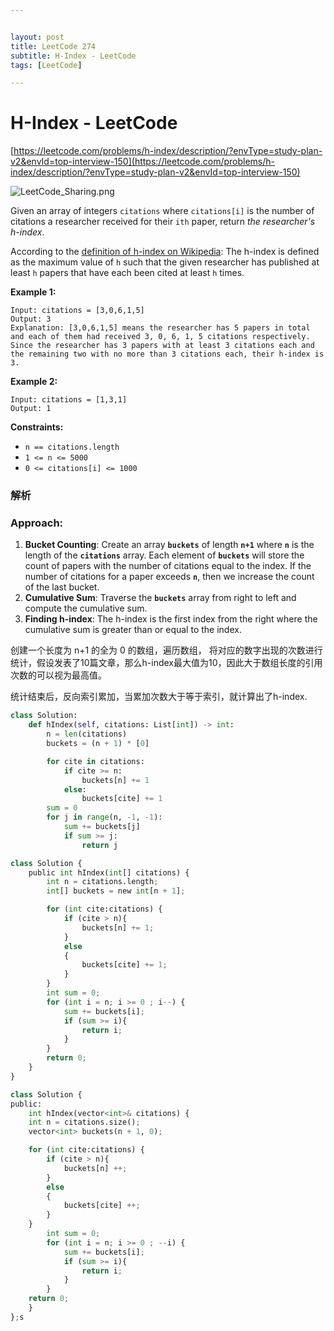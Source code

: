 ```yaml
---


layout: post
title: LeetCode 274
subtitle: H-Index - LeetCode
tags: [LeetCode]

---
```


<head>
    <script src="https://cdn.mathjax.org/mathjax/latest/MathJax.js?config=TeX-AMS-MML_HTMLorMML" type="text/javascript"></script>
    <script type="text/x-mathjax-config">
        MathJax.Hub.Config({
            tex2jax: {
            skipTags: ['script', 'noscript', 'style', 'textarea', 'pre'],
            inlineMath: [['$','$']]
            }
        });
    </script>
</head>


# H-Index - LeetCode

[https://leetcode.com/problems/h-index/description/?envType=study-plan-v2&envId=top-interview-150](https://leetcode.com/problems/h-index/description/?envType=study-plan-v2&envId=top-interview-150)

![LeetCode_Sharing.png](H-Index%20-%20LeetCode%20282b8913c10f4f2d947ce24fab2e5522/LeetCode_Sharing.png)

Given an array of integers `citations` where `citations[i]` is the number of citations a researcher received for their `ith` paper, return *the researcher's h-index*.

According to the [definition of h-index on Wikipedia](https://en.wikipedia.org/wiki/H-index): The h-index is defined as the maximum value of `h` such that the given researcher has published at least `h` papers that have each been cited at least `h` times.

**Example 1:**

```
Input: citations = [3,0,6,1,5]
Output: 3
Explanation: [3,0,6,1,5] means the researcher has 5 papers in total and each of them had received 3, 0, 6, 1, 5 citations respectively.
Since the researcher has 3 papers with at least 3 citations each and the remaining two with no more than 3 citations each, their h-index is 3.

```

**Example 2:**

```
Input: citations = [1,3,1]
Output: 1

```

**Constraints:**

- `n == citations.length`
- `1 <= n <= 5000`
- `0 <= citations[i] <= 1000`

### 解析

### **Approach:**

1. **Bucket Counting**: Create an array **`buckets`** of length **`n+1`** where **`n`** is the length of the **`citations`** array. Each element of **`buckets`** will store the count of papers with the number of citations equal to the index. If the number of citations for a paper exceeds **`n`**, then we increase the count of the last bucket.
2. **Cumulative Sum**: Traverse the **`buckets`** array from right to left and compute the cumulative sum.
3. **Finding h-index**: The h-index is the first index from the right where the cumulative sum is greater than or equal to the index.

创建一个长度为 n+1 的全为 0 的数组，遍历数组， 将对应的数字出现的次数进行统计，假设发表了10篇文章，那么h-index最大值为10，因此大于数组长度的引用次数的可以视为最高值。

统计结束后，反向索引累加，当累加次数大于等于索引，就计算出了h-index.

```python
class Solution:
    def hIndex(self, citations: List[int]) -> int:
        n = len(citations)
        buckets = (n + 1) * [0]

        for cite in citations:
            if cite >= n:
                buckets[n] += 1
            else:
                buckets[cite] += 1
        sum = 0
        for j in range(n, -1, -1):
            sum += buckets[j]
            if sum >= j:
                return j
```

```python
class Solution {
    public int hIndex(int[] citations) {
        int n = citations.length;
        int[] buckets = new int[n + 1];

        for (int cite:citations) {
            if (cite > n){
                buckets[n] += 1;
            }
            else 
            {
                buckets[cite] += 1;    
            }
        }
        int sum = 0;
        for (int i = n; i >= 0 ; i--) {
            sum += buckets[i];
            if (sum >= i){
                return i;
            }
        }
        return 0;
    }
}
```

```python
class Solution {
public:
    int hIndex(vector<int>& citations) {
    int n = citations.size();
    vector<int> buckets(n + 1, 0);

    for (int cite:citations) {
        if (cite > n){
            buckets[n] ++;
        }
        else
        {
            buckets[cite] ++;
        }
    }
        int sum = 0;
        for (int i = n; i >= 0 ; --i) {
            sum += buckets[i];
            if (sum >= i){
                return i;
            }
        }
    return 0;
    }
};s
```